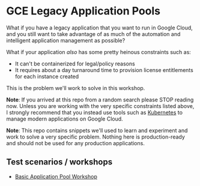 # GCE Legacy Application Pools

What if you have a legacy application that you want to run in Google Cloud,
and you still want to take advantage of as much of the automation and intelligent
application management as possible?

What if your application _also_ has some pretty heinous constraints such as:

- It can't be containerized for legal/policy reasons
- It requires about a day turnaround time to provision license entitlements for each instance created

This is the problem we'll work to solve in this workshop.

**Note**: If you arrived at this repo from a random search please STOP reading
now. Unless you are working with the very specific constraints listed above, I
strongly recommend that you instead use tools such as
[Kubernetes](https://cloud.google.com/kubernetes-engine) to manage modern
applications on Google Cloud.

**Note**: This repo contains snippets we'll used to learn and experiment and
work to solve a very specific problem. Nothing here is production-ready and
should not be used for any production applications.

## Test scenarios / workshops

- [Basic Application Pool Workshop](workshop-application-pool.md)

